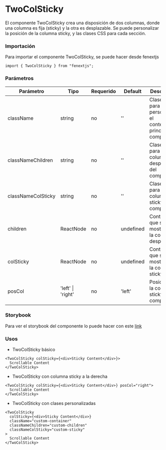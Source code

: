 # TwoColSticky

El componente TwoColSticky crea una disposición de dos columnas, donde una columna es fija (sticky) y la otra es desplazable. Se puede personalizar la posición de la columna sticky, y las clases CSS para cada sección.

### Importación

Para importar el componente TwoColSticky, se puede hacer desde fenextjs

```tsx copy
import { TwoColSticky } from "fenextjs";
```

### Parámetros

| Parámetro          | Tipo              | Requerido | Default   | Descripcion                                                         |
| ------------------ | ----------------- | --------- | --------- | ------------------------------------------------------------------- |
| className          | string            | no        | ''        | Clase CSS para personalizar el contenedor principal del componente. |
| classNameChildren  | string            | no        | ''        | Clase CSS para la columna desplazable del componente.               |
| classNameColSticky | string            | no        | ''        | Clase CSS para la columna sticky del componente.                    |
| children           | ReactNode         | no        | undefined | Contenido que se mostrará en la columna desplazable.                |
| colSticky          | ReactNode         | no        | undefined | Contenido que se mostrará en la columna sticky.                     |
| posCol             | 'left' \| 'right' | no        | 'left'    | Posición de la columna sticky en el componente.                     |

### Storybook

Para ver el storybook del componente lo puede hacer con este [link](https://fenextjs-component-storybook.vercel.app/?path=/story/twocolsticky-twocolsticky--index)

### Usos

- TwoColSticky básico

```tsx copy
<TwoColSticky colSticky={<div>Sticky Content</div>}>
  Scrollable Content
</TwoColSticky>
```

- TwoColSticky con columna sticky a la derecha

```tsx copy
<TwoColSticky colSticky={<div>Sticky Content</div>} posCol="right">
  Scrollable Content
</TwoColSticky>
```

- TwoColSticky con clases personalizadas

```tsx copy
<TwoColSticky
  colSticky={<div>Sticky Content</div>}
  className="custom-container"
  classNameChildren="custom-children"
  classNameColSticky="custom-sticky"
>
  Scrollable Content
</TwoColSticky>
```
